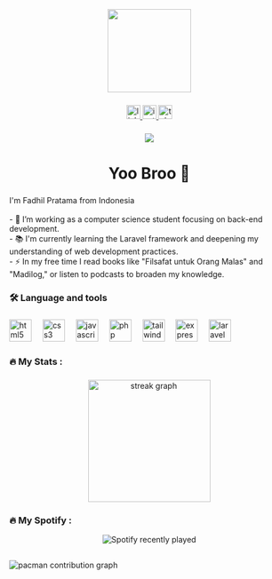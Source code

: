 <div align="center">
  <img height="150" src="https://media.giphy.com/media/M9gbBd9nbDrOTu1Mqx/giphy.gif"  />
</div>

###

<div align="center">
  <a href="https://www.linkedin.com/in/fadhil-pratama-a6960b335/" target="_blank">
    <img src="https://img.shields.io/static/v1?message=LinkedIn&logo=linkedin&label=&color=0077B5&logoColor=white&labelColor=&style=for-the-badge" height="25" alt="linkedin logo"  />
  </a>
  <a href="https://www.instagram.com/fdhlprtmaa_/" target="_blank">
    <img src="https://img.shields.io/static/v1?message=Instagram&logo=instagram&label=&color=E4405F&logoColor=white&labelColor=&style=for-the-badge" height="25" alt="instagram logo"  />
  </a>
  <a href="https://t.me/fdhlprtma" target="_blank">
    <img src="https://img.shields.io/static/v1?message=Telegram&logo=telegram&label=&color=2CA5E0&logoColor=white&labelColor=&style=for-the-badge" height="25" alt="telegram logo"  />
  </a>
</div>

###

<div align="center">
  <img src="https://visitor-badge.laobi.icu/badge?page_id=fdhlprtma.fdhlprtma&"  />
</div>

###

<h1 align="center">Yoo Broo 👋</h1>

###

<h3 align="left"></h3>

###

<p align="left">I'm Fadhil Pratama from Indonesia<br><br>- 🔭  I’m working as a computer science student focusing on back-end development.<br>- 📚  I'm currently learning the Laravel framework and deepening my understanding of web development practices.<br>- ⚡  In my free time I read books like "Filsafat untuk Orang Malas" and "Madilog," or listen to podcasts to broaden my knowledge.</p>

###

<h3 align="left">🛠 Language and tools</h3>

###

<div align="left">
  <img src="https://cdn.jsdelivr.net/gh/devicons/devicon/icons/html5/html5-original.svg" height="40" alt="html5 logo"  />
  <img width="12" />
  <img src="https://cdn.jsdelivr.net/gh/devicons/devicon/icons/css3/css3-original.svg" height="40" alt="css3 logo"  />
  <img width="12" />
  <img src="https://cdn.jsdelivr.net/gh/devicons/devicon/icons/javascript/javascript-original.svg" height="40" alt="javascript logo"  />
  <img width="12" />
  <img src="https://cdn.jsdelivr.net/gh/devicons/devicon/icons/php/php-original.svg" height="40" alt="php logo"  />
  <img width="12" />
  <img src="https://cdn.jsdelivr.net/gh/devicons/devicon/icons/tailwindcss/tailwindcss-original-wordmark.svg" height="40" alt="tailwindcss logo"  />
  <img width="12" />
  <img src="https://cdn.jsdelivr.net/gh/devicons/devicon/icons/express/express-original.svg" height="40" alt="express logo"  />
  <img width="12" />
  <img src="https://cdn.jsdelivr.net/gh/devicons/devicon/icons/laravel/laravel-original.svg" height="40" alt="laravel logo"  />
</div>

###

<h3 align="left">🔥   My Stats :</h3>

###

<div align="center">
  <img src="https://streak-stats.demolab.com?user=fdhlprtma&locale=en&mode=daily&theme=dark&hide_border=false&border_radius=5&order=3" height="220" alt="streak graph"  />
</div>

<h3 align="left">🔥   My Spotify :</h3>
<div align="center">
  <img src="https://spotify-recently-played-readme.vercel.app/api?user=jeffreyca16&count=1" alt="Spotify recently played" />
</div>

##

<picture>
  <source media="(prefers-color-scheme: dark)" srcset="https://raw.githubusercontent.com/fdhlprtma/fdhlprtma/output/pacman-contribution-graph-dark.svg">
  <source media="(prefers-color-scheme: light)" srcset="https://raw.githubusercontent.com/fdhlprtma/fdhlprtma/output/pacman-contribution-graph.svg">
  <img alt="pacman contribution graph" src="https://raw.githubusercontent.com/fdhlprtma/fdhlprtma/output/pacman-contribution-graph.svg">
</picture>

###

